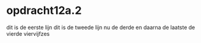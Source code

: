 # opdracht12a.2

dit is de eerste lijn
dit is de tweede lijn
nu de derde
en daarna de laatste de vierde
viervijfzes
